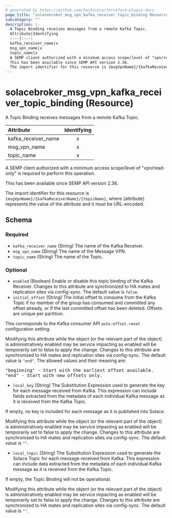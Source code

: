 ```yaml
---
# generated by https://github.com/hashicorp/terraform-plugin-docs
page_title: "solacebroker_msg_vpn_kafka_receiver_topic_binding Resource - solacebroker"
subcategory: ""
description: |-
  A Topic Binding receives messages from a remote Kafka Topic.
  Attribute|Identifying
  :---|:---:
  kafka_receiver_name|x
  msg_vpn_name|x
  topic_name|x
  A SEMP client authorized with a minimum access scope/level of "vpn/read-only" is required to perform this operation.
  This has been available since SEMP API version 2.36.
  The import identifier for this resource is {msgVpnName}/{kafkaReceiverName}/{topicName}, where {attribute} represents the value of the attribute and it must be URL-encoded.
---
```


# solacebroker_msg_vpn_kafka_receiver_topic_binding (Resource)

A Topic Binding receives messages from a remote Kafka Topic.


Attribute|Identifying
:---|:---:
kafka_receiver_name|x
msg_vpn_name|x
topic_name|x



A SEMP client authorized with a minimum access scope/level of "vpn/read-only" is required to perform this operation.

This has been available since SEMP API version 2.36.

The import identifier for this resource is `{msgVpnName}/{kafkaReceiverName}/{topicName}`, where {attribute} represents the value of the attribute and it must be URL-encoded.



<!-- schema generated by tfplugindocs -->
## Schema

### Required

- `kafka_receiver_name` (String) The name of the Kafka Receiver.
- `msg_vpn_name` (String) The name of the Message VPN.
- `topic_name` (String) The name of the Topic.

### Optional

- `enabled` (Boolean) Enable or disable this topic binding of the Kafka Receiver. Changes to this attribute are synchronized to HA mates and replication sites via config-sync. The default value is `false`.
- `initial_offset` (String) The initial offset to consume from the Kafka Topic if no member of the group has consumed and committed any offset already, or if the last committed offset has been deleted. Offsets are unique per partition.

This corresponds to the Kafka consumer API `auto.offset.reset` configuration setting.

Modifying this attribute while the object (or the relevant part of the object) is administratively enabled may be service impacting as enabled will be temporarily set to false to apply the change. Changes to this attribute are synchronized to HA mates and replication sites via config-sync. The default value is `"end"`. The allowed values and their meaning are:

<pre>
"beginning" - Start with the earliest offset available.
"end" - Start with new offsets only.
</pre>
- `local_key` (String) The Substitution Expression used to generate the key for each message received from Kafka. This expression can include fields extracted from the metadata of each individual Kafka message as it is received from the Kafka Topic.

If empty, no key is included for each message as it is published into Solace.

Modifying this attribute while the object (or the relevant part of the object) is administratively enabled may be service impacting as enabled will be temporarily set to false to apply the change. Changes to this attribute are synchronized to HA mates and replication sites via config-sync. The default value is `""`.
- `local_topic` (String) The Substitution Expression used to generate the Solace Topic for each message received from Kafka. This expression can include data extracted from the metadata of each individual Kafka message as it is received from the Kafka Topic.

If empty, the Topic Binding will not be operational.

Modifying this attribute while the object (or the relevant part of the object) is administratively enabled may be service impacting as enabled will be temporarily set to false to apply the change. Changes to this attribute are synchronized to HA mates and replication sites via config-sync. The default value is `""`.
